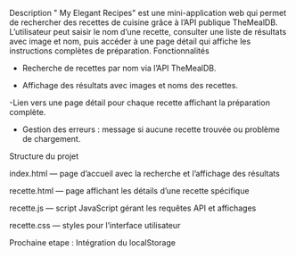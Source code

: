 Description
" My Elegant Recipes" est une mini-application web qui permet de rechercher des recettes de cuisine grâce à l’API publique TheMealDB. L’utilisateur peut saisir le nom d’une recette, consulter une liste de résultats avec image et nom, puis accéder à une page détail qui affiche les instructions complètes de préparation.
Fonctionnalités

- Recherche de recettes par nom via l’API TheMealDB.
  
- Affichage des résultats avec images et noms des recettes.

-Lien vers une page détail pour chaque recette affichant la préparation complète.

- Gestion des erreurs : message si aucune recette trouvée ou problème de chargement.

Structure du projet

   index.html — page d’accueil avec la recherche et l’affichage des résultats

   recette.html — page affichant les détails d’une recette spécifique

  recette.js — script JavaScript gérant les requêtes API et affichages

  recette.css — styles pour l’interface utilisateur

  Prochaine etape : Intégration du localStorage
